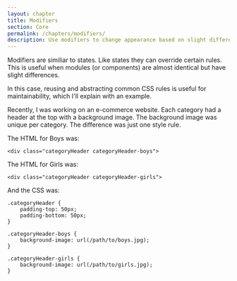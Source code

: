 ```yaml
---
layout: chapter
title: Modifiers
section: Core
permalink: /chapters/modifiers/
description: Use modifiers to change appearance based on slight differences.
---
```


Modifiers are similiar to states. Like states they can override certain rules. This is useful when modules (or components) are almost identical but have slight differences.

In this case, reusing and abstracting common CSS rules is useful for maintainability, which I'll explain with an example.

Recently, I was working on an e-commerce website. Each category had a header at the top with a background image. The background image was unique per category. The difference was just one style rule.

The HTML for Boys was:

	<div class="categoryHeader categoryHeader-boys">

The HTML for Girls was:

	<div class="categoryHeader categoryHeader-girls">

And the CSS was:

	.categoryHeader {
	    padding-top: 50px;
	    padding-bottom: 50px;
	}

	.categoryHeader-boys {
	    background-image: url(/path/to/boys.jpg);
	}

	.categoryHeader-girls {
	    background-image: url(/path/to/girls.jpg);
	}